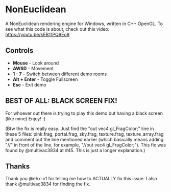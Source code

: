 # NonEuclidean
A NonEuclidean rendering engine for Windows, written in C++ OpenGL.
To see what this code is about, check out this video:
https://youtu.be/kEB11PQ9Eo8

## Controls
* **Mouse** - Look around
* **AWSD** - Movement
* **1 - 7** - Switch between different demo rooms
* **Alt + Enter** - Toggle Fullscreen
* **Esc** - Exit demo

## BEST OF ALL: BLACK SCREEN FIX!
For whoever out there is trying to play this demo but having a black screen (like mine)
Enjoy! :)

(Btw the fix is really easy. Just find the "out vec4 gl_FragColor;" line in these 5 files: pink.frag, portal.frag, sky.frag, texture.frag, texture_array.frag and comment out the line mentioned earlier (which basically means adding "//" in front of the line, for example, "//out vec4 gl_FragColor;"). This fix was found by @multivac3834 at #45. This is just a longer explanation.)

## Thanks
Thank you @ehx-v1 for telling me how to ACTUALLY fix this issue. I also thank @multivac3834 for finding the fix.
